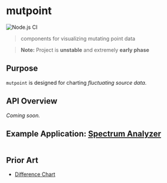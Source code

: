 # mutpoint

![Node.js CI](https://github.com/nonnontrivial/mutpoint/workflows/Node.js%20CI/badge.svg)

> components for visualizing mutating point data

> **Note:** Project is **unstable** and extremely **early phase**

## Purpose

`mutpoint` is designed for charting _fluctuating source data_.

## API Overview

_Coming soon._

## Example Application: [Spectrum Analyzer](https://en.wikipedia.org/wiki/Spectrum_analyzer)

```ts
```

## Prior Art

- [Difference Chart](https://observablehq.com/@d3/difference-chart)
